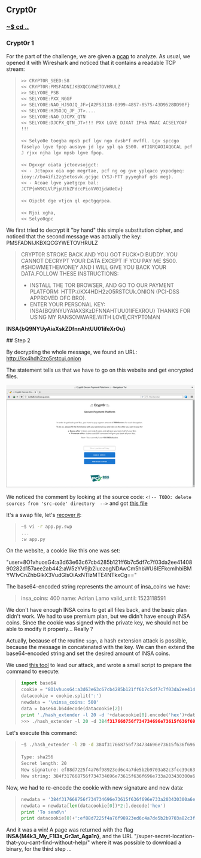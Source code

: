 ## Crypt0r

### [~$ cd ..](../)

### Crypt0r 1

For the part of the challenge, we are given a [pcap](ids_alert_24032018.pcap) to analyze. As usual, we opened it with Wireshark
and noticed that it contains a readable TCP stream:

> ```
> >> CRYPT0R_SEED:58
> << CRYPT0R:PMSFADNIJKBXQCGYWETOVHRULZ
> >> SELYO0E_PSB
> << SELYO0E:PXX_NGGF
> >> SELYO0E:NAO_HJSOJQ_JF>{A2FS3118-0399-48S7-857S-43D9528DD98F}
> << SELYO0E:HJSOJQ_JF_JT>....
> >> SELYO0E:NAO_DJCPX_QTN
> << SELYO0E:DJCPX_QTN_JT>!!! PXX LGVE DJXAT IPHA MAAC ACSELYOAF !!!
>
> << Selyo0e toegba mpsb pcf lgv ngo dvsb*f mvffl. Lgv spccgo faselyo lgve fpop ausayo jd lgv ypl qa $500. #TIGRQAOIAQGCAL pcf J rjxx njha lgv mpsb lgve fpop.
>
> << Dgxxgr oiata jctoevsojgct:
> << - Jctopxx oia oge megrtae, pcf ng og gve yplqaco yxpodgeq: iooy://bu4ifi2zg5etosvk.gcjgc (YSJ-FTT pyyeghaf gds meg).
> << - Acoae lgve yaetgcpx bal: JCTP{mW9CLVlPjpUtbZFdccPioVV01jdaUeGv}
>
> << Oipcbt dge vtjcn ql epctgqrpea.
>
> << Rjoi xgha,
> << Selyo0qpc
> ```

We first tried to decrypt it "by hand" this simple substitution cipher, and noticed that the second message was actually the key: PMSFADNIJKBXQCGYWETOVHRULZ

>CRYPT0R STROKE BACK AND YOU GOT FUCK*D BUDDY. YOU CANNOT DECRYPT YOUR DATA EXCEPT 
>IF YOU PAY ME $500. #SHOWMETHEMONEY AND I WILL GIVE YOU BACK YOUR DATA.FOLLOW THESE
>INSTRUCTIONS:
>- INSTALL THE TOR BROWSER, AND GO TO OUR PAYMENT PLATFORM: HTTP://KX4HDH2zO5RSTCUk.ONION (PCI-DSS APPROVED OFC BRO).
>- ENTER YOUR PERSONAL KEY: INSA{BQ9NYUYAIAXSKzDFNNAHTUU01IFEXROU}
>THANKS FOR USING MY RANSOMWARE.WITH LOVE,CRYPT0MAN

**INSA{bQ9NYUyAiaXskZDfnnAhtUU01ifeXrOu}**

## Step 2

By decrypting the whole message, we found an URL: http://kx4hdh2zo5rstcuj.onion

The statement tells us that we have to go on this website and get encrypted files. 

![website](website.png)

We noticed the comment by looking at the source code: `<!-- TODO: delete sources from 'src-code' directory  -->` and got [this file](app.py.swp)

It's a swap file, let's [recover it](app.py):

> ```bash
> ~$ vi -r app.py.swp
> ...
> :w app.py
> ```

On the website, a cookie like this one was set:

"user=8O1vhuosG4:a3d63e63c67cb4285b121ff6b7c5df7c7f03da2ee4140890282d157aee2ab442:aW5zYV9jb2luczogNDAwCm5hbWU6IEFkcmlhbiBMYW1vCnZhbGlkX3VudGlsOiAxNTIzMTE4NTkxCg=="

The base64-encoded string represents the amount of insa_coins we have:

>insa_coins: 400
>name: Adrian Lamo
>valid_until: 1523118591

We don't have enough INSA coins to get all files back, and the basic plan didn't work. We had to use premium plan, but we didn't have enough INSA coins.
Since the cookie was signed with the private key, we should not be able to modify it properly... Really ?

Actually, because of the routine `sign`, a hash extension attack is possible, because the message in concatenated with the key. We can then extend
the base64-encoded string and set the desired amount of INSA coins.

We used [this tool](https://github.com/iagox86/hash_extender) to lead our attack, and wrote a small script to prepare the command to execute:

> ```python
> import base64
> cookie = "8O1vhuosG4:a3d63e63c67cb4285b121ff6b7c5df7c7f03da2ee4140890282d157aee2ab442:aW5zYV9jb2luczogNDAwCm5hbWU6IEFkcmlhbiBMYW1vCnZhbGlkX3VudGlsOiAxNTIzMTE4NTkxCg=="
> datacookie = cookie.split(':')
> newdata = '\ninsa_coins: 500'
> data = base64.b64decode(datacookie[2])
> print './hash_extender -l 20 -d '+datacookie[0].encode('hex')+data.encode('hex')+' --data-format=hex -s '+datacookie[1]+' -a ' + newdata.encode('hex') + ' --append-format=hex'
> >>> ./hash_extender -l 20 -d 384f317668756f734734696e73615f636f696e733a203430300a6e616d653a2041647269616e204c616d6f0a76616c69645f756e74696c3a20313532333131383539310a --data-format=hex -s a3d63e63c67cb4285b121ff6b7c5df7c7f03da2ee4140890282d157aee2ab442 -a 0a696e73615f636f696e733a20353030 --append-format=hex
> ```

Let's execute this command:

> ```bash
> ~$ ./hash_extender -l 20 -d 384f317668756f734734696e73615f636f696e733a203430300a6e616d653a2041647269616e204c616d6f0a76616c69645f756e74696c3a20313532333131383539310a --data-format=hex -s a3d63e63c67cb4285b121ff6b7c5df7c7f03da2ee4140890282d157aee2ab442 -a 0a696e73615f636f696e733a20353030 --append-format=hex
>
>Type: sha256
>Secret length: 20
>New signature: ef88d7225f4a76f98923ed6c4a7de5b2b9703a82c3fcc39c63f27201a27a192b
>New string: 384f317668756f734734696e73615f636f696e733a203430300a6e616d653a2041647269616e204c616d6f0a76616c69645f756e74696c3a20313532333131383539310a800000000000000000000000000000000000000000000000000000000000000000000000000002c00a696e73615f636f696e733a20353030
> ```

Now, we had to re-encode the cookie with new signature and new data:

> ```python
> newdata = '384f317668756f734734696e73615f636f696e733a203430300a6e616d653a2041647269616e204c616d6f0a76616c69645f756e74696c3a20313532333131383539310a800000000000000000000000000000000000000000000000000000000000000000000000000002c00a696e73615f636f696e733a20353030'
> newdata = newdata[len(datacookie[0])*2:].decode('hex')
> print 'To send\n'
> print datacookie[0]+':ef88d7225f4a76f98923ed6c4a7de5b2b9703a82c3fcc39c63f27201a27a192b:'+base64.b64encode(newdata)
> ```

And it was a win! A page was returned with the flag **INSA{M4k3_My_F1l3s_Gr3at_Aga1n}**, and the URL "/super-secret-location-that-you-cant-find-without-help/" where it
was possible to download a binary, for the third step ...
